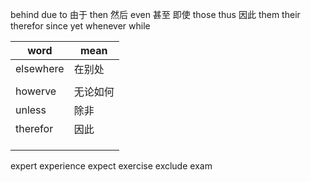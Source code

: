 behind
due to 由于
then 然后
even 甚至 即使
those
thus 因此
them
their
therefor
since
yet
whenever
while



| word      | mean     |
| --------- | -------- |
| elsewhere | 在别处         |
|           |          |
| howerve   | 无论如何 |
| unless    | 除非     |
| therefor  | 因此     |
|           |          |
|           |          |
|           |          |


expert
experience
expect
exercise
exclude
exam